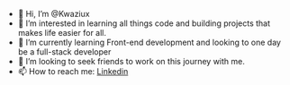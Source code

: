 - 👋 Hi, I’m @Kwaziux
- 👀 I’m interested in learning all things code and building projects that makes life easier for all.
- 🌱 I’m currently learning Front-end development and looking to one day be a full-stack developer
- 💞️ I’m looking to seek friends to work on this journey with me.
- 📫 How to reach me: <a href="https://www.linkedin.com/in/kwazi-nwana/">Linkedin</a>

<!---
Kwaziux/Kwaziux is a ✨ special ✨ repository because its `README.md` (this file) appears on your GitHub profile.
You can click the Preview link to take a look at your changes.
--->
